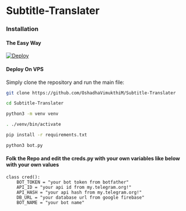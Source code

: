 # Subtitle-Translater

### Installation

#### The Easy Way
[![Deploy](https://www.herokucdn.com/deploy/button.svg)](https://heroku.com/deploy?template=https://github.com/OshadhaVimukthiM/Subtitle-Translater)

#### Deploy On VPS
Simply clone the repository and run the main file:
```sh
git clone https://github.com/OshadhaVimukthiM/Subtitle-Translater

cd Subtitle-Translater

python3 -m venv venv

. ./venv/bin/activate

pip install -r requirements.txt

python3 bot.py

```

#### Folk the Repo and edit the creds.py with your own variables like below with your own values

```python3
class cred():
    BOT_TOKEN = "your bot token from botfather"
    API_ID = "your api id from my.telegram.org!"       
    API_HASH = "your api hash from my.telegram.org!"   
    DB_URL = "your database url from google firebase" 
    BOT_NAME = "your bot name"     
```
